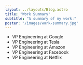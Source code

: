 ```yaml
---
layout: ../layouts/Blog.astro
title: "Work Summary"
subtitle: "A summary of my work:"
poster: "/images/work-summary.jpg"
---
```


- VP Engineering at Google
- VP Engineering at Tesla
- VP Engineering at Amazon
- VP Engineering at Facebook
- VP Engineering at Netflix